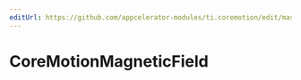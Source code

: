 ```yaml
---
editUrl: https://github.com/appcelerator-modules/ti.coremotion/edit/master/apidoc/CoreMotion.yml
---
```

# CoreMotionMagneticField

<TypeHeader/>

<ApiDocs/>

